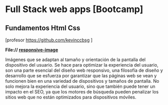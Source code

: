 # Full Stack web apps [Bootcamp]
## Fundamentos Html Css
 [profesor  https://github.com/kevinccbsg ]


**File:// [responsive-image](https://github.com/alexjust-data/Fundamentos_html_css/tree/main/responsive-image)**   

Imágenes que se adaptan al tamaño y orientación de la pantalla del dispositivo del usuario. Se hace para optimizar la experiencia del usuario, son una parte esencial del diseño web responsivo, una filosofía de diseño y desarrollo que se esfuerza por garantizar que las páginas web se vean y funcionen bien en una variedad de dispositivos y tamaños de pantalla. No solo mejora la experiencia del usuario, sino que también puede tener un impacto en el SEO, ya que los motores de búsqueda pueden penalizar los sitios web que no están optimizados para dispositivos móviles.
